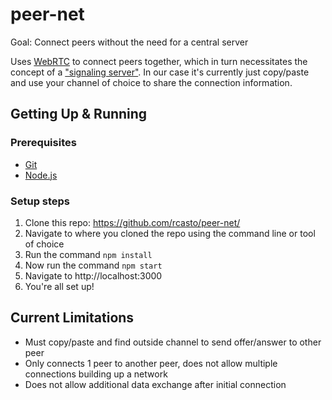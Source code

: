 # peer-net
Goal: Connect peers without the need for a central server

Uses [WebRTC](https://www.w3.org/TR/webrtc/) to connect peers together, which in turn necessitates the concept of a ["signaling server"](http://www.webrtc-experiment.com/docs/WebRTC-Signaling-Concepts.html).  In our case it's currently just copy/paste and use your channel of choice to share the connection information.

## Getting Up & Running
### Prerequisites
- [Git](https://git-scm.com/downloads)
- [Node.js](https://nodejs.org/en/download/)

### Setup steps
1. Clone this repo: https://github.com/rcasto/peer-net/
2. Navigate to where you cloned the repo using the command line or tool of choice
3. Run the command `npm install`
4. Now run the command `npm start`
5. Navigate to http://localhost:3000
6. You're all set up!

## Current Limitations
- Must copy/paste and find outside channel to send offer/answer to other peer
- Only connects 1 peer to another peer, does not allow multiple connections building up a network
- Does not allow additional data exchange after initial connection
